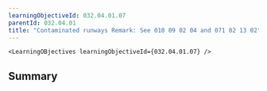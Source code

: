 ```yaml
---
learningObjectiveId: 032.04.01.07
parentId: 032.04.01
title: "Contaminated runways Remark: See 010 09 02 04 and 071 02 13 02"
---
```


```tsx eval
<LearningOBjectives learningObjectiveId={032.04.01.07} />
```

## Summary

